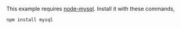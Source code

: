 This example requires [node-mysql](http://github.com/felixge/node-mysql).  Install it with these commands,

    npm install mysql

